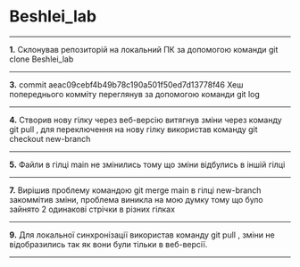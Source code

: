 # Beshlei_lab
***
**1.** Склонував репозиторій на локальний ПК за допомогою команди git clone Beshlei_lab
***
**3.** commit aeac09cebf4b49b78c190a501f50ed7d13778f46 Хеш попереднього комміту переглянув за допомогою команди git log
***
**4.** Створив нову гілку через веб-версію витягнув зміни через команду git pull , для переключення на нову гілку використав команду git checkout new-branch
***
**5.** Файли в гілці main не змінились тому що зміни відбулись в іншій гілці
***
**7.** Вирішив проблему командою git merge main в гілці new-branch закоммітив зміни, проблема виникла на мою думку тому що було зайнято 2 одинакові стрічки в різних гілках 
***
**9.** Для локальної синхронізації використав команду git pull , зміни не відобразились так як вони були тільки в веб-версії.
***